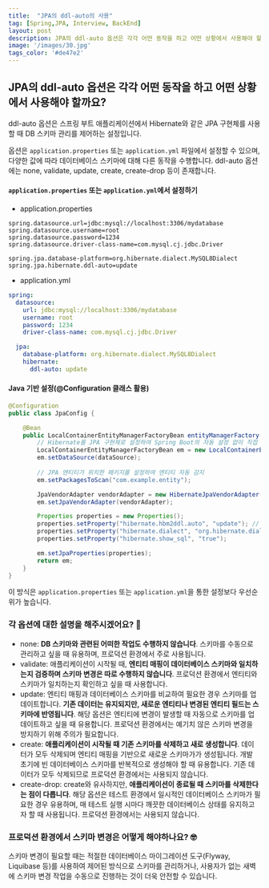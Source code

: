 ```yaml
---
title:  "JPA의 ddl-auto의 사용"
tag: [Spring,JPA, Interview, BackEnd]
layout: post
description: JPA의 ddl-auto 옵션은 각각 어떤 동작을 하고 어떤 상황에서 사용해야 할까요?
image: '/images/30.jpg'
tags_color: '#de47e2'
---
```



## JPA의 ddl-auto 옵션은 각각 어떤 동작을 하고 어떤 상황에서 사용해야 할까요?

ddl-auto 옵션은 스프링 부트 애플리케이션에서 Hibernate와 같은 JPA 구현체를 사용할 때 DB 스키마 관리를 제어하는 설정입니다.

옵션은 `application.properties` 또는 `application.yml` 파일에서 설정할 수 있으며, 다양한 값에 따라 데이터베이스 스키마에 대해 다른 동작을 수행합니다. ddl-auto 옵션에는 none, validate, update, create, create-drop 등이 존재합니다.

#### `application.properties` 또는 `application.yml`에서 설정하기

- application.properties

```properties
spring.datasource.url=jdbc:mysql://localhost:3306/mydatabase
spring.datasource.username=root
spring.datasource.password=1234
spring.datasource.driver-class-name=com.mysql.cj.jdbc.Driver

spring.jpa.database-platform=org.hibernate.dialect.MySQL8Dialect
spring.jpa.hibernate.ddl-auto=update
```

- application.yml

```yaml
spring:
  datasource:
    url: jdbc:mysql://localhost:3306/mydatabase
    username: root
    password: 1234
    driver-class-name: com.mysql.cj.jdbc.Driver

  jpa:
    database-platform: org.hibernate.dialect.MySQL8Dialect
    hibernate:
      ddl-auto: update
```

#### Java 기반 설정(@Configuration 클래스 활용)

```java
@Configuration
public class JpaConfig {

    @Bean
    public LocalContainerEntityManagerFactoryBean entityManagerFactory(DataSource dataSource) {
        // Hibernate를 JPA 구현체로 설정하여 Spring Boot의 자동 설정 없이 직접 관리할 수 있도록 함.
        LocalContainerEntityManagerFactoryBean em = new LocalContainerEntityManagerFactoryBean();
        em.setDataSource(dataSource);
        
        // JPA 엔티티가 위치한 패키지를 설정하여 엔티티 자동 감지
        em.setPackagesToScan("com.example.entity");

        JpaVendorAdapter vendorAdapter = new HibernateJpaVendorAdapter();
        em.setJpaVendorAdapter(vendorAdapter);

        Properties properties = new Properties();
        properties.setProperty("hibernate.hbm2ddl.auto", "update"); // ddl-auto 설정
        properties.setProperty("hibernate.dialect", "org.hibernate.dialect.MySQL8Dialect");
        properties.setProperty("hibernate.show_sql", "true");

        em.setJpaProperties(properties);
        return em;
    }
}
```

이 방식은 `application.properties` 또는 `application.yml`을 통한 설정보다 우선순위가 높습니다.



### 각 옵션에 대한 설명을 해주시겠어요? 🤔

- none: **DB 스키마와 관련된 어떠한 작업도 수행하지 않습니다**. 스키마를 수동으로 관리하고 싶을 때 유용하며, 프로덕션 환경에서 주로 사용됩니다.
- validate: 애플리케이션이 시작될 때, **엔티티 매핑이 데이터베이스 스키마와 일치하는지 검증하며 스키마 변경은 따로 수행하지 않습니다**. 프로덕션 환경에서 엔티티와 스키마가 일치하는지 확인하고 싶을 때 사용합니다.
- update: 엔티티 매핑과 데이터베이스 스키마를 비교하여 필요한 경우 스키마를 업데이트합니다. **기존 데이터는 유지되지만, 새로운 엔티티나 변경된 엔티티 필드는 스키마에 반영됩니다**. 해당 옵션은 엔티티에 변경이 발생할 때 자동으로 스키마를 업데이트하고 싶을 때 유용합니다. 프로덕션 환경에서는 예기치 않은 스키마 변경을 방지하기 위해 주의가 필요합니다.
- create: **애플리케이션이 시작될 때 기존 스키마를 삭제하고 새로 생성합니다**. 데이터가 모두 삭제되며 엔티티 매핑을 기반으로 새로운 스키마가가 생성됩니다. 개발 초기에 빈 데이터베이스 스키마를 반복적으로 생성해야 할 때 유용합니다. 기존 데이터가 모두 삭제되므로 프로덕션 환경에서는 사용되지 않습니다.
- create-drop: create와 유사하지만, **애플리케이션이 종료될 때 스키마를 삭제한다는 점이 다릅니다**. 해당 옵션은 테스트 환경에서 일시적인 데이터베이스 스키마가 필요한 경우 유용하며, 매 테스트 실행 시마다 깨끗한 데이터베이스 상태를 유지하고자 할 때 사용됩니다. 프로덕션 환경에서는 사용되지 않습니다.

### 프로덕션 환경에서 스키마 변경은 어떻게 해야하나요? 🤓

스키마 변경이 필요할 때는 적절한 데이터베이스 마이그레이션 도구(Flyway, Liquibase 등)를 사용하여 제어된 방식으로 스키마를 관리하거나, 사용자가 없는 새벽에 스키마 변경 작업을 수동으로 진행하는 것이 더욱 안전할 수 있습니다.
